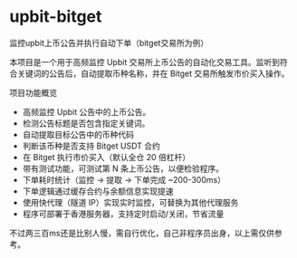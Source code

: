 # upbit-bitget
监控upbit上币公告并执行自动下单（bitget交易所为例）

本项目是一个用于高频监控 Upbit 交易所上币公告的自动化交易工具。监听到符合关键词的公告后，自动提取币种名称，并在 Bitget 交易所触发市价买入操作。

项目功能概览

- 高频监控 Upbit 公告中的上币公告。
- 检测公告标题是否包含指定关键词。
- 自动提取目标公告中的币种代码
- 判断该币种是否支持 Bitget USDT 合约
- 在 Bitget 执行市价买入（默认全仓 20 倍杠杆）
- 带有测试功能，可测试第 N 条上币公告，以便检验程序。
- 下单耗时统计（监控 → 提取 → 下单完成 ~200-300ms）
- 下单逻辑通过缓存合约与余额信息实现提速
- 使用快代理（隧道 IP）实现实时监控，可替换为其他代理服务
- 程序可部署于香港服务器，支持定时启动/关闭，节省流量


不过两三百ms还是比别人慢，需自行优化，自己非程序员出身，以上需仅供参考。

